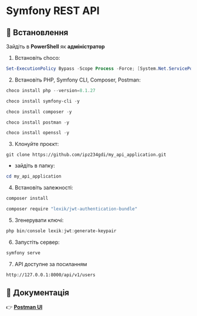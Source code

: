 # Symfony REST API

## 📌 Встановлення
   Зайдіть в **PowerShell** як **адміністратор**

1. Встановіть choco:
 
```powershell
Set-ExecutionPolicy Bypass -Scope Process -Force; [System.Net.ServicePointManager]::SecurityProtocol = [System.Net.ServicePointManager]::SecurityProtocol -bor 3072; iex ((New-Object System.Net.WebClient).DownloadString('https://community.chocolatey.org/install.ps1'))

```

2. Встановіть PHP, Symfony CLI, Composer, Postman:

```powershell 
choco install php --version=8.1.27
```
```powershell 
choco install symfony-cli -y
```
```powershell 
choco install composer -y
```
```powershell 
choco install postman -y
```
```powershell 
choco install openssl -y 
```

3. Клонуйте проєкт:
```git
git clone https://github.com/ipz234gdi/my_api_application.git
```
- зайдіть в папку:
```powershell 
cd my_api_application
```

4. Встановіть залежності:
```powershell 
composer install
```
```powershell 
composer require "lexik/jwt-authentication-bundle"
```

5. Згенерувати ключі:
```powershell
php bin/console lexik:jwt:generate-keypair
```

6. Запустіть сервер:
```powershell 
symfony serve
```

7. API доступне за посиланням
```git
http://127.0.0.1:8000/api/v1/users
```
## 📜 Документація
👉 **[Postman UI](https://documenter.getpostman.com/view/41722534/2sAYX3qiNL)**
